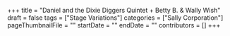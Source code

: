 +++
title = "Daniel and the Dixie Diggers Quintet + Betty B. & Wally Wish"
draft = false
tags = ["Stage Variations"]
categories = ["Sally Corporation"]
pageThumbnailFile = ""
startDate = ""
endDate = ""
contributors = []
+++
